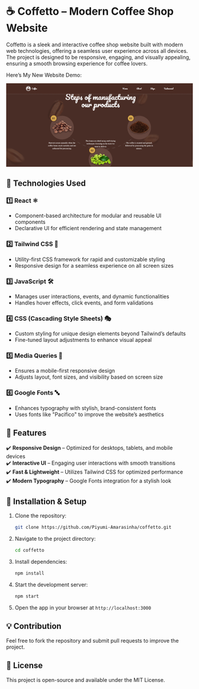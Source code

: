 # ☕ Coffetto – Modern Coffee Shop Website  

Coffetto is a sleek and interactive coffee shop website built with modern web technologies, offering a seamless user experience across all devices. The project is designed to be responsive, engaging, and visually appealing, ensuring a smooth browsing experience for coffee lovers.  

Here’s My New Website Demo:


![Coffetto](https://github.com/Piyumi-Amarasinha/coffetto/blob/d570fc9da8f14eaa7da109844d13470e981021ca/Coffetto-demo.png)

## 🚀 Technologies Used  

### 1️⃣ React ⚛️  
- Component-based architecture for modular and reusable UI components  
- Declarative UI for efficient rendering and state management  

### 2️⃣ Tailwind CSS 🎨  
- Utility-first CSS framework for rapid and customizable styling  
- Responsive design for a seamless experience on all screen sizes  

### 3️⃣ JavaScript 🛠️  
- Manages user interactions, events, and dynamic functionalities  
- Handles hover effects, click events, and form validations  

### 4️⃣ CSS (Cascading Style Sheets) 🎭  
- Custom styling for unique design elements beyond Tailwind’s defaults  
- Fine-tuned layout adjustments to enhance visual appeal  

### 5️⃣ Media Queries 📱  
- Ensures a mobile-first responsive design  
- Adjusts layout, font sizes, and visibility based on screen size  

### 6️⃣ Google Fonts 🔤  
- Enhances typography with stylish, brand-consistent fonts  
- Uses fonts like "Pacifico" to improve the website’s aesthetics  

## 🌟 Features  
✔️ **Responsive Design** – Optimized for desktops, tablets, and mobile devices  
✔️ **Interactive UI** – Engaging user interactions with smooth transitions  
✔️ **Fast & Lightweight** – Utilizes Tailwind CSS for optimized performance  
✔️ **Modern Typography** – Google Fonts integration for a stylish look  

## 📂 Installation & Setup  

1. Clone the repository:  
   ```bash
   git clone https://github.com/Piyumi-Amarasinha/coffetto.git
   ```
2. Navigate to the project directory:  
   ```bash
   cd coffetto
   ```
3. Install dependencies:  
   ```bash
   npm install
   ```
4. Start the development server:  
   ```bash
   npm start
   ```
5. Open the app in your browser at `http://localhost:3000`  

## 💡 Contribution  
Feel free to fork the repository and submit pull requests to improve the project.  

## 📄 License  
This project is open-source and available under the MIT License.  

